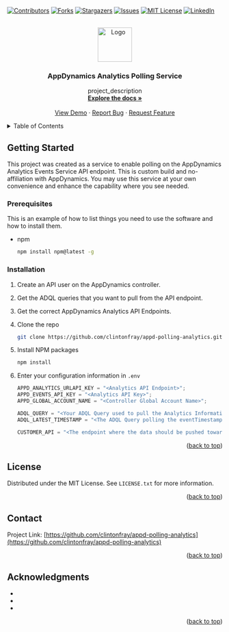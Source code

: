 <div id="top"></div>
<!--
*** Thanks for checking out the Best-README-Template. If you have a suggestion
*** that would make this better, please fork the repo and create a pull request
*** or simply open an issue with the tag "enhancement".
*** Don't forget to give the project a star!
*** Thanks again! Now go create something AMAZING! :D
-->

<!-- PROJECT SHIELDS -->
<!--
*** I'm using markdown "reference style" links for readability.
*** Reference links are enclosed in brackets [ ] instead of parentheses ( ).
*** See the bottom of this document for the declaration of the reference variables
*** for contributors-url, forks-url, etc. This is an optional, concise syntax you may use.
*** https://www.markdownguide.org/basic-syntax/#reference-style-links
-->

[![Contributors][contributors-shield]][contributors-url]
[![Forks][forks-shield]][forks-url]
[![Stargazers][stars-shield]][stars-url]
[![Issues][issues-shield]][issues-url]
[![MIT License][license-shield]][license-url]
[![LinkedIn][linkedin-shield]][linkedin-url]

<!-- PROJECT LOGO -->
<br />
<div align="center">
  <a href="https://github.com/clintonfray/appd-polling-analytics">
    <img src="images/logo.png" alt="Logo" width="80" height="80">
  </a>

<h3 align="center">AppDynamics Analytics Polling Service</h3>

  <p align="center">
    project_description
    <br />
    <a href="https://github.com/clintonfray/appd-polling-analytics"><strong>Explore the docs »</strong></a>
    <br />
    <br />
    <a href="https://github.com/clintonfray/appd-polling-analytics">View Demo</a>
    ·
    <a href="https://github.com/clintonfray/appd-polling-analytics/issues">Report Bug</a>
    ·
    <a href="https://github.com/clintonfray/appd-polling-analytics/issues">Request Feature</a>
  </p>
</div>

<!-- TABLE OF CONTENTS -->
<details>
  <summary>Table of Contents</summary>
  <ol>
    <li>
      <a href="#about-the-project">About The Project</a>
      <ul>
        <li><a href="#built-with">Built With</a></li>
      </ul>
    </li>
    <li>
      <a href="#getting-started">Getting Started</a>
      <ul>
        <li><a href="#prerequisites">Prerequisites</a></li>
        <li><a href="#installation">Installation</a></li>
      </ul>
    </li>
    <li><a href="#license">License</a></li>
    <li><a href="#contact">Contact</a></li>
    <li><a href="#acknowledgments">Acknowledgments</a></li>
  </ol>
</details>

<!-- GETTING STARTED -->

## Getting Started

This project was created as a service to enable polling on the AppDynamics Analytics Events Service API endpoint. This is custom build and no-affiliation with AppDynamics. You may use this service at your own convenience and enhance the capability where you see needed.

### Prerequisites

This is an example of how to list things you need to use the software and how to install them.

- npm
  ```sh
  npm install npm@latest -g
  ```

### Installation

1. Create an API user on the AppDynamics controller.
2. Get the ADQL queries that you want to pull from the API endpoint.
3. Get the correct AppDynamics Analytics API Endpoints.
4. Clone the repo
   ```sh
   git clone https://github.com/clintonfray/appd-polling-analytics.git
   ```
5. Install NPM packages
   ```sh
   npm install
   ```
6. Enter your configuration information in `.env`

   ```js
   APPD_ANALYTICS_URLAPI_KEY = "<Analytics API Endpoint>";
   APPD_EVENTS_API_KEY = "<Analytics API Key>";
   APPD_GLOBAL_ACCOUNT_NAME = "<Controller Global Account Name>";

   ADQL_QUERY = "<Your ADQL Query used to pull the Analytics Information>";
   ADQL_LATEST_TIMESTAMP = "<The ADQL Query polling the eventTimestamp>";

   CUSTOMER_API = "<The endpoint where the data should be pushed towards>";
   ```

<p align="right">(<a href="#top">back to top</a>)</p>

<!-- USAGE EXAMPLES -->

<!-- ## Usage

This project

_For more examples, please refer to the [Documentation](https://example.com)_

<p align="right">(<a href="#top">back to top</a>)</p> -->

<!-- LICENSE -->

## License

Distributed under the MIT License. See `LICENSE.txt` for more information.

<p align="right">(<a href="#top">back to top</a>)</p>

<!-- CONTACT -->

## Contact

Project Link: [https://github.com/clintonfray/appd-polling-analytics](https://github.com/clintonfray/appd-polling-analytics)

<p align="right">(<a href="#top">back to top</a>)</p>

<!-- ACKNOWLEDGMENTS -->

## Acknowledgments

- []()
- []()
- []()

<p align="right">(<a href="#top">back to top</a>)</p>

<!-- MARKDOWN LINKS & IMAGES -->
<!-- https://www.markdownguide.org/basic-syntax/#reference-style-links -->

[contributors-shield]: https://img.shields.io/github/contributors/clintonfray/appd-polling-analytics.svg?style=for-the-badge
[contributors-url]: https://github.com/clintonfray/appd-polling-analytics/graphs/contributors
[forks-shield]: https://img.shields.io/github/forks/clintonfray/appd-polling-analytics.svg?style=for-the-badge
[forks-url]: https://github.com/clintonfray/appd-polling-analytics/network/members
[stars-shield]: https://img.shields.io/github/stars/clintonfray/appd-polling-analytics.svg?style=for-the-badge
[stars-url]: https://github.com/clintonfray/appd-polling-analytics/stargazers
[issues-shield]: https://img.shields.io/github/issues/clintonfray/appd-polling-analytics.svg?style=for-the-badge
[issues-url]: https://github.com/clintonfray/appd-polling-analytics/issues
[license-shield]: https://img.shields.io/github/license/clintonfray/appd-polling-analytics.svg?style=for-the-badge
[license-url]: https://github.com/clintonfray/appd-polling-analytics/blob/master/LICENSE.txt
[linkedin-shield]: https://img.shields.io/badge/-LinkedIn-black.svg?style=for-the-badge&logo=linkedin&colorB=555
[linkedin-url]: https://linkedin.com/in/clintonfray
[product-screenshot]: images/screenshot.png
[next.js]: https://img.shields.io/badge/next.js-000000?style=for-the-badge&logo=nextdotjs&logoColor=white
[next-url]: https://nextjs.org/
[react.js]: https://img.shields.io/badge/React-20232A?style=for-the-badge&logo=react&logoColor=61DAFB
[react-url]: https://reactjs.org/
[vue.js]: https://img.shields.io/badge/Vue.js-35495E?style=for-the-badge&logo=vuedotjs&logoColor=4FC08D
[vue-url]: https://vuejs.org/
[angular.io]: https://img.shields.io/badge/Angular-DD0031?style=for-the-badge&logo=angular&logoColor=white
[angular-url]: https://angular.io/
[svelte.dev]: https://img.shields.io/badge/Svelte-4A4A55?style=for-the-badge&logo=svelte&logoColor=FF3E00
[svelte-url]: https://svelte.dev/
[laravel.com]: https://img.shields.io/badge/Laravel-FF2D20?style=for-the-badge&logo=laravel&logoColor=white
[laravel-url]: https://laravel.com
[bootstrap.com]: https://img.shields.io/badge/Bootstrap-563D7C?style=for-the-badge&logo=bootstrap&logoColor=white
[bootstrap-url]: https://getbootstrap.com
[jquery.com]: https://img.shields.io/badge/jQuery-0769AD?style=for-the-badge&logo=jquery&logoColor=white
[jquery-url]: https://jquery.com
